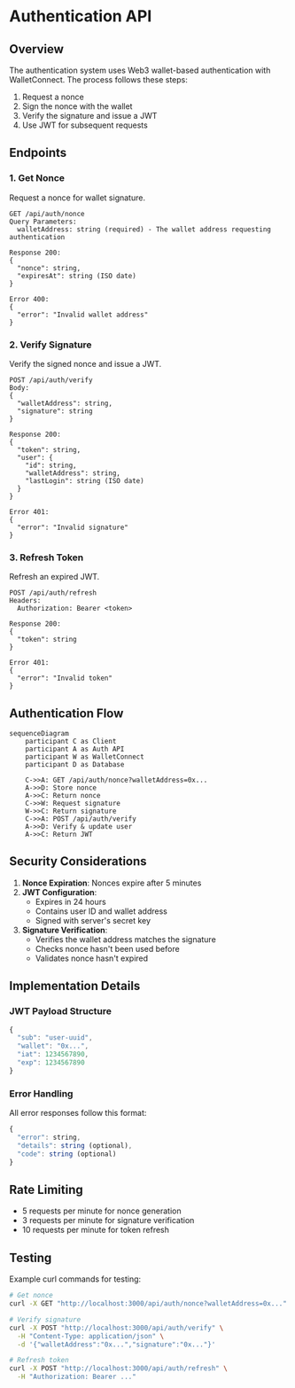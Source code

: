 # Authentication API

## Overview

The authentication system uses Web3 wallet-based authentication with WalletConnect. The process follows these steps:

1. Request a nonce
2. Sign the nonce with the wallet
3. Verify the signature and issue a JWT
4. Use JWT for subsequent requests

## Endpoints

### 1. Get Nonce

Request a nonce for wallet signature.

```http
GET /api/auth/nonce
Query Parameters:
  walletAddress: string (required) - The wallet address requesting authentication

Response 200:
{
  "nonce": string,
  "expiresAt": string (ISO date)
}

Error 400:
{
  "error": "Invalid wallet address"
}
```

### 2. Verify Signature

Verify the signed nonce and issue a JWT.

```http
POST /api/auth/verify
Body:
{
  "walletAddress": string,
  "signature": string
}

Response 200:
{
  "token": string,
  "user": {
    "id": string,
    "walletAddress": string,
    "lastLogin": string (ISO date)
  }
}

Error 401:
{
  "error": "Invalid signature"
}
```

### 3. Refresh Token

Refresh an expired JWT.

```http
POST /api/auth/refresh
Headers:
  Authorization: Bearer <token>

Response 200:
{
  "token": string
}

Error 401:
{
  "error": "Invalid token"
}
```

## Authentication Flow

```mermaid
sequenceDiagram
    participant C as Client
    participant A as Auth API
    participant W as WalletConnect
    participant D as Database

    C->>A: GET /api/auth/nonce?walletAddress=0x...
    A->>D: Store nonce
    A->>C: Return nonce
    C->>W: Request signature
    W->>C: Return signature
    C->>A: POST /api/auth/verify
    A->>D: Verify & update user
    A->>C: Return JWT
```

## Security Considerations

1. **Nonce Expiration**: Nonces expire after 5 minutes
2. **JWT Configuration**:
   - Expires in 24 hours
   - Contains user ID and wallet address
   - Signed with server's secret key
3. **Signature Verification**:
   - Verifies the wallet address matches the signature
   - Checks nonce hasn't been used before
   - Validates nonce hasn't expired

## Implementation Details

### JWT Payload Structure
```javascript
{
  "sub": "user-uuid",
  "wallet": "0x...",
  "iat": 1234567890,
  "exp": 1234567890
}
```

### Error Handling

All error responses follow this format:
```javascript
{
  "error": string,
  "details": string (optional),
  "code": string (optional)
}
```

## Rate Limiting

- 5 requests per minute for nonce generation
- 3 requests per minute for signature verification
- 10 requests per minute for token refresh

## Testing

Example curl commands for testing:

```bash
# Get nonce
curl -X GET "http://localhost:3000/api/auth/nonce?walletAddress=0x..."

# Verify signature
curl -X POST "http://localhost:3000/api/auth/verify" \
  -H "Content-Type: application/json" \
  -d '{"walletAddress":"0x...","signature":"0x..."}'

# Refresh token
curl -X POST "http://localhost:3000/api/auth/refresh" \
  -H "Authorization: Bearer ..."
```
